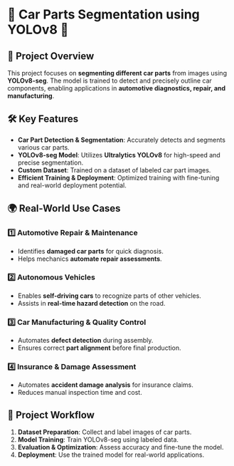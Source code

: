 # 🚗 Car Parts Segmentation using YOLOv8 🚗  

## 📌 Project Overview  
This project focuses on **segmenting different car parts** from images using **YOLOv8-seg**. The model is trained to detect and precisely outline car components, enabling applications in **automotive diagnostics, repair, and manufacturing**.  

## 🛠️ Key Features  
- **Car Part Detection & Segmentation**: Accurately detects and segments various car parts.  
- **YOLOv8-seg Model**: Utilizes **Ultralytics YOLOv8** for high-speed and precise segmentation.  
- **Custom Dataset**: Trained on a dataset of labeled car part images.  
- **Efficient Training & Deployment**: Optimized training with fine-tuning and real-world deployment potential.  

## 🌍 Real-World Use Cases  
### 1️⃣ **Automotive Repair & Maintenance**  
   - Identifies **damaged car parts** for quick diagnosis.  
   - Helps mechanics **automate repair assessments**.  

### 2️⃣ **Autonomous Vehicles**  
   - Enables **self-driving cars** to recognize parts of other vehicles.  
   - Assists in **real-time hazard detection** on the road.  

### 3️⃣ **Car Manufacturing & Quality Control**  
   - Automates **defect detection** during assembly.  
   - Ensures correct **part alignment** before final production.  

### 4️⃣ **Insurance & Damage Assessment**  
   - Automates **accident damage analysis** for insurance claims.  
   - Reduces manual inspection time and cost.  

## 📂 Project Workflow  
1. **Dataset Preparation**: Collect and label images of car parts.  
2. **Model Training**: Train YOLOv8-seg using labeled data.  
3. **Evaluation & Optimization**: Assess accuracy and fine-tune the model.  
4. **Deployment**: Use the trained model for real-world applications.  
